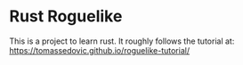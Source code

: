 # Rust Roguelike

This is a project to learn rust. It roughly follows the tutorial at: https://tomassedovic.github.io/roguelike-tutorial/